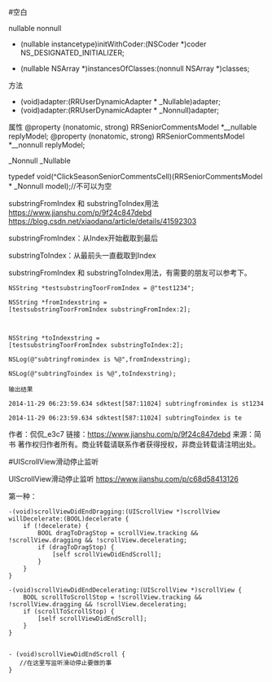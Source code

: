 #空白

nullable 
nonnull
- (nullable instancetype)initWithCoder:(NSCoder *)coder NS_DESIGNATED_INITIALIZER;

- (nullable NSArray *)instancesOfClasses:(nonnull NSArray *)classes;


方法
- (void)adapter:(RRUserDynamicAdapter * _Nullable)adapter;  
- (void)adapter:(RRUserDynamicAdapter * _Nonnull)adapter;


属性
@property (nonatomic, strong) RRSeniorCommentsModel *__nullable replyModel;
@property (nonatomic, strong) RRSeniorCommentsModel *__nonnull replyModel;



_Nonnull
_Nullable

typedef void(^ClickSeasonSeniorCommentsCell)(RRSeniorCommentsModel * _Nonnull model);//不可以为空
 





substringFromIndex 和 substringToIndex用法
https://www.jianshu.com/p/9f24c847debd
https://blog.csdn.net/xiaodanq/article/details/41592303

substringFromIndex：从Index开始截取到最后

substringToIndex：从最前头一直截取到Index

substringFromIndex 和 substringToIndex用法，有需要的朋友可以参考下。

```
NSString *testsubstringToorFromIndex = @"test1234";

NSString *fromIndexstring = [testsubstringToorFromIndex substringFromIndex:2];



NSString *toIndexstring = [testsubstringToorFromIndex substringToIndex:2];

NSLog(@"subtringfromindex is %@",fromIndexstring);

NSLog(@"subtringToindex is %@",toIndexstring);
```
```
输出结果

2014-11-29 06:23:59.634 sdktest[587:11024] subtringfromindex is st1234

2014-11-29 06:23:59.634 sdktest[587:11024] subtringToindex is te
```
作者：侃侃_e3c7
链接：https://www.jianshu.com/p/9f24c847debd
来源：简书
著作权归作者所有。商业转载请联系作者获得授权，非商业转载请注明出处。




#UIScrollView滑动停止监听

UIScrollView滑动停止监听
https://www.jianshu.com/p/c68d58413126

第一种：
```
-(void)scrollViewDidEndDragging:(UIScrollView *)scrollView willDecelerate:(BOOL)decelerate {
    if (!decelerate) {
        BOOL dragToDragStop = scrollView.tracking && !scrollView.dragging && !scrollView.decelerating;
        if (dragToDragStop) {
            [self scrollViewDidEndScroll];
        }
    }
}

-(void)scrollViewDidEndDecelerating:(UIScrollView *)scrollView {
    BOOL scrollToScrollStop = !scrollView.tracking && !scrollView.dragging && !scrollView.decelerating;
    if (scrollToScrollStop) {
        [self scrollViewDidEndScroll];
    }
}


- (void)scrollViewDidEndScroll {
   //在这里写监听滑动停止要做的事
}
```
